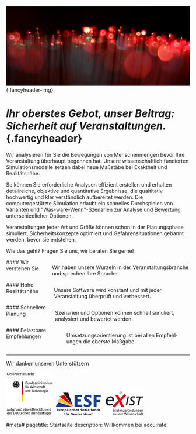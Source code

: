 ![](/img/accurate-bild-start.jpg) {.fancyheader-img}
# *Ihr oberstes Gebot, unser Beitrag:<br />Sicherheit auf Veranstaltungen.* {.fancyheader}


Wir analysieren für Sie die Bewegungen von Menschenmengen bevor Ihre Veranstaltung überhaupt begonnen hat. Unsere wissenschaftlich fundierten Simulationsmodelle setzen dabei neue Maßstäbe bei Exaktheit und Realitätsnähe.

So können Sie erforderliche Analysen effizient erstellen und erhalten detailreiche, objektive und quantitative Ergebnisse, die qualtitativ hochwertig und klar verständlich aufbereitet werden. Die computergestützte Simulation erlaubt ein schnelles Durchspielen von Varianten und "Was-wäre-Wenn"-Szenarien zur Analyse und Bewertung unterschiedlicher Optionen.

Veranstaltungen jeder Art und Größe können schon in der Planungsphase simuliert, Sicherheitskonzepte optimiert und Gefahrensituationen gebannt werden, bevor sie entstehen.

Wie das geht? Fragen Sie uns, wir beraten Sie gerne!


<div class="startbox three columns alpha border" markdown="1">
#### Wir verstehen Sie

Wir haben unsere Wur&shy;zeln in der Ver&shy;an&shy;stal&shy;tungs&shy;bran&shy;che und sprechen Ihre Sprache.
</div>

<div class="startbox three columns border" markdown="1">
#### Hohe Realitätsnähe

Unsere Software wird konstant und mit jeder Veranstaltung überprüft und	verbessert.
</div>

<div class="startbox three columns border" markdown="1">
#### Schnellere Planung

Szenarien und Optionen können schnell simuliert, analysiert und bewertet werden.
</div>

<div class="startbox three columns omega border" markdown="1">
#### Belastbare Empfehlungen

Um&shy;setz&shy;ungs&shy;orien&shy;tier&shy;ung ist bei allen Em&shy;pfehl&shy;ungen die oberste Maß&shy;gabe.
</div>

-----------

Wir danken unseren Unterstützern

![BMWi](/img/associates/bmwi.jpg)
![ESF](/img/associates/esf.jpg)
![EXiST](/img/associates/exist.jpg)

#meta#
pagetitle: Startseite
description: Willkommen bei accu:rate!
